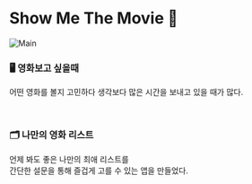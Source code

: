 # Show Me The Movie 🎥

![Main](https://user-images.githubusercontent.com/79234473/152980856-4c2b74d1-0c0a-416b-983f-a4c76944d3a2.png)

### 🖥 영화보고 싶을때

어떤 영화를 볼지 고민하다 생각보다 많은 시간을 보내고 있을 때가 많다.

<br/>

### 🗂 나만의 영화 리스트

언제 봐도 좋은 나만의 최애 리스트를
<br/>
간단한 설문을 통해 즐겁게 고를 수 있는 앱을 만들었다.
